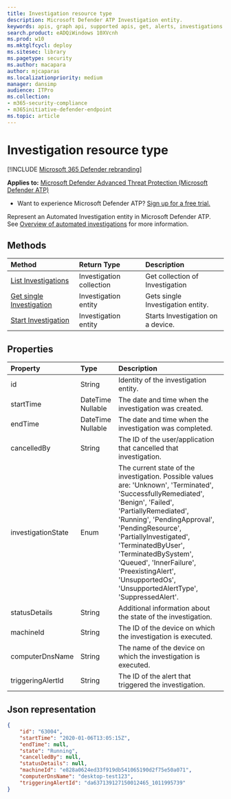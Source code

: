 ```yaml
---
title: Investigation resource type
description: Microsoft Defender ATP Investigation entity.
keywords: apis, graph api, supported apis, get, alerts, investigations
search.product: eADQiWindows 10XVcnh
ms.prod: w10
ms.mktglfcycl: deploy
ms.sitesec: library
ms.pagetype: security
ms.author: macapara
author: mjcaparas
ms.localizationpriority: medium
manager: dansimp
audience: ITPro
ms.collection: 
- m365-security-compliance 
- m365initiative-defender-endpoint 
ms.topic: article
---
```


# Investigation resource type

[!INCLUDE [Microsoft 365 Defender rebranding](../../includes/microsoft-defender.md)]


**Applies to:** [Microsoft Defender Advanced Threat Protection (Microsoft Defender ATP)](https://go.microsoft.com/fwlink/p/?linkid=2146631)

- Want to experience Microsoft Defender ATP? [Sign up for a free trial.](https://www.microsoft.com/microsoft-365/windows/microsoft-defender-atp?ocid=docs-wdatp-exposedapis-abovefoldlink) 

Represent an Automated Investigation entity in Microsoft Defender ATP.
<br> See [Overview of automated investigations](automated-investigations.md) for more information.

## Methods
Method|Return Type |Description
:---|:---|:---
[List Investigations](get-investigation-collection.md) | Investigation collection | Get collection of Investigation
[Get single Investigation](get-investigation-collection.md) | Investigation entity | Gets single Investigation entity.
[Start Investigation](initiate-autoir-investigation.md) | Investigation entity | Starts Investigation on a device.


## Properties
Property |	Type	|	Description
:---|:---|:---
id | String | Identity of the investigation entity. 
startTime | DateTime Nullable | The date and time when the investigation was created. 
endTime | DateTime Nullable | The date and time when the investigation was completed. 
cancelledBy | String | The ID of the user/application that cancelled that investigation. 
investigationState | Enum | The current state of the investigation. Possible values are: 'Unknown', 'Terminated', 'SuccessfullyRemediated', 'Benign', 'Failed', 'PartiallyRemediated', 'Running', 'PendingApproval', 'PendingResource', 'PartiallyInvestigated', 'TerminatedByUser', 'TerminatedBySystem', 'Queued', 'InnerFailure', 'PreexistingAlert', 'UnsupportedOs', 'UnsupportedAlertType', 'SuppressedAlert'.
statusDetails | String | Additional information about the state of the investigation.
machineId | String | The ID of the device on which the investigation is executed.
computerDnsName | String | The name of the device on which the investigation is executed.
triggeringAlertId | String | The ID of the alert that triggered the investigation.


## Json representation

```json
{
    "id": "63004",
    "startTime": "2020-01-06T13:05:15Z",
    "endTime": null,
    "state": "Running",
    "cancelledBy": null,
    "statusDetails": null,
    "machineId": "e828a0624ed33f919db541065190d2f75e50a071",
    "computerDnsName": "desktop-test123",
    "triggeringAlertId": "da637139127150012465_1011995739"
}
```
